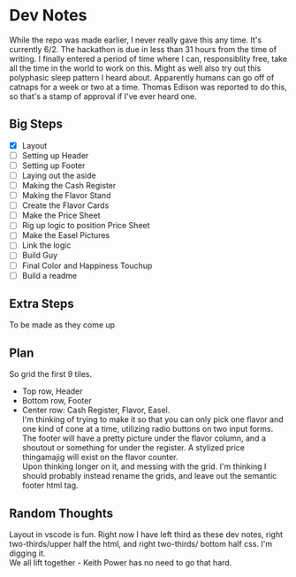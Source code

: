 # Dev Notes
While the repo was made earlier, I never really gave this any time. It's currently 6/2. The hackathon is due in less than 31 hours from the time of writing. I finally entered a period of time where I can, responsiblity free, take all the time in the world to work on this. Might as well also try out this polyphasic sleep pattern I heard about. Apparently humans can go off of catnaps for a week or two at a time. Thomas Edison was reported to do this, so that's a stamp of approval if I've ever heard one.  

## Big Steps  

- [x] Layout
- [ ] Setting up Header
- [ ] Setting up Footer
- [ ] Laying out the aside
- [ ] Making the Cash Register
- [ ] Making the Flavor Stand
- [ ] Create the Flavor Cards
- [ ] Make the Price Sheet
- [ ] Rig up logic to position Price Sheet
- [ ] Make the Easel Pictures
- [ ] Link the logic
- [ ] Build Guy
- [ ] Final Color and Happiness Touchup
- [ ] Build a readme

## Extra Steps  
To be made as they come up  

## Plan  
So grid the first 9 tiles. 
- Top row, Header 
- Bottom row, Footer
-  Center row: Cash Register, Flavor, Easel.  
I'm thinking of trying to make it so that you can only pick one flavor and one kind of cone at a time, utilizing radio buttons on two input forms.  
The footer will have a pretty picture under the flavor column, and a shoutout or something for under the register. A stylized price thingamajig will exist on the flavor counter.  
Upon thinking longer on it, and messing with the grid. I'm thinking I should probably instead rename the grids, and leave out the semantic footer html tag.  

## Random Thoughts  
Layout in vscode is fun. Right now I have left third as these dev notes, right two-thirds/upper half the html, and right two-thirds/ bottom half css. I'm digging it.  
We all lift together - Keith Power has no need to go that hard.
